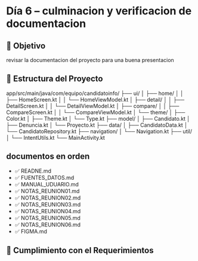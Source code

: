 # Día 6 – culminacion y verificacion de documentacion

## 🎯 Objetivo

revisar la documentacion del proyecto para una buena presentacion

## 📂 Estructura del Proyecto
app/src/main/java/com/equipo/candidatoinfo/
├── ui/
│   ├── home/
│   │   ├── HomeScreen.kt
│   │   └── HomeViewModel.kt
│   ├── detail/
│   │   ├── DetailScreen.kt
│   │   └── DetailViewModel.kt
│   ├── compare/
│   │   ├── CompareScreen.kt
│   │   └── CompareViewModel.kt
│   └── theme/
│       ├── Color.kt
│       ├── Theme.kt
│       └── Type.kt
├── model/
│   ├── Candidato.kt
│   ├── Denuncia.kt
│   └── Proyecto.kt
├── data/
│   ├── CandidatoData.kt
│   └── CandidatoRepository.kt
├── navigation/
│   └── Navigation.kt
├── util/
│   └── IntentUtils.kt
└── MainActivity.kt


## documentos en orden

- ✅ READNE.md
- ✅ FUENTES_DATOS.md
- ✅ MANUAL_UDUARIO.md
- ✅ NOTAS_REUNION01.md
- ✅ NOTAS_REUNION02.md
- ✅ NOTAS_REUNION03.md
- ✅ NOTAS_REUNION04.md
- ✅ NOTAS_REUNION05.md
- ✅ NOTAS_REUNION06.md
- ✅ FIGMA.md


## 🎯 Cumplimiento con el  Requerimientos


#
